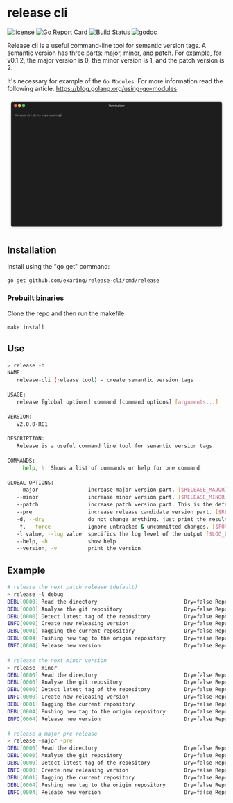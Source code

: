 # release cli
[![license](https://img.shields.io/badge/license-apache-red.svg?style=flat)](https://raw.githubusercontent.com/github.com/exaring/release-cli/blob/master/LICENSE) 
[![Go Report Card](https://goreportcard.com/badge/github.com/exaring/release-cli)](https://goreportcard.com/report/github.com/exaring/release-cli)
[![Build Status](https://travis-ci.org/exaring/release-cli.svg?branch=master)](https://travis-ci.org/exaring/release-cli)
[![godoc](http://img.shields.io/badge/godoc-reference-blue.svg?style=flat)](https://godoc.org/github.com/exaring/release-cli) 

Release cli is a useful command-line tool for semantic version tags. A semantic version has three parts: major, minor, and patch. For example, 
for v0.1.2, the major version is 0, the minor version is 1, and the patch version is 2. 

It's necessary for example of the `Go Modules`. For more information read the following article. https://blog.golang.org/using-go-modules

<p align="center"><img src="/release_cli.gif?raw=true"/></p>

## Installation 

Install using the "go get" command:

`go get github.com/exaring/release-cli/cmd/release`

### Prebuilt binaries
Clone the repo and then run the makefile

`make install`

## Use
```bash
> release -h
NAME:
   release-cli (release tool) - create semantic version tags

USAGE:
   release [global options] command [command options] [arguments...]

VERSION:
   v2.0.0-RC1

DESCRIPTION:
   Release is a useful command line tool for semantic version tags

COMMANDS:
     help, h  Shows a list of commands or help for one command

GLOBAL OPTIONS:
   --major                increase major version part. [$RELEASE_MAJOR]
   --minor                increase minor version part. [$RELEASE_MINOR]
   --patch                increase patch version part. This is the default increased part. [$RELEASE_PATCH]
   --pre                  increase release candidate version part. [$RELEASE_PRE]
   -d, --dry              do not change anything. just print the result. [$DRY_RUN]
   -f, --force            ignore untracked & uncommitted changes. [$FORCE]
   -l value, --log value  specifics the log level of the output [$LOG_LEVEL]
   --help, -h             show help
   --version, -v          print the version
```

## Example
```bash
# release the next patch release (default)
> release -l debug
DEBU[0000] Read the directory                            Dry=false Repository=/tmp/dirty-repo
DEBU[0000] Analyse the git repository                    Dry=false Repository=/tmp/dirty-repo
DEBU[0000] Detect latest tag of the repository           Dry=false Repository=/tmp/dirty-repo Tag=v4.2.1 repository=/tmp/dirty-repo
INFO[0000] Create new releasing version                  Dry=false Repository=/tmp/dirty-repo Tag=v4.2.2
DEBU[0001] Tagging the current repository                Dry=false Repository=/tmp/dirty-repo Version=v4.2.2
DEBU[0004] Pushing new tag to the origin repository      Dry=false Repository=/tmp/dirty-repo Version=v4.2.2
INFO[0004] Release new version                           Dry=false Repository=/tmp/dirty-repo Version=v4.2.2

# release the next minor version
> release -minor
DEBU[0000] Read the directory                            Dry=false Repository=/tmp/dirty-repo
DEBU[0000] Analyse the git repository                    Dry=false Repository=/tmp/dirty-repo
DEBU[0000] Detect latest tag of the repository           Dry=false Repository=/tmp/dirty-repo Tag=v4.2.2 repository=/tmp/dirty-repo
INFO[0000] Create new releasing version                  Dry=false Repository=/tmp/dirty-repo Tag=v4.3.0
DEBU[0001] Tagging the current repository                Dry=false Repository=/tmp/dirty-repo Version=v4.3.0
DEBU[0004] Pushing new tag to the origin repository      Dry=false Repository=/tmp/dirty-repo Version=v4.3.0
INFO[0004] Release new version                           Dry=false Repository=/tmp/dirty-repo Version=v4.3.0

# release a major pre-release
> release -major -pre
DEBU[0000] Read the directory                            Dry=false Repository=/tmp/dirty-repo
DEBU[0000] Analyse the git repository                    Dry=false Repository=/tmp/dirty-repo
DEBU[0000] Detect latest tag of the repository           Dry=false Repository=/tmp/dirty-repo Tag=v4.2.1 repository=/tmp/dirty-repo
INFO[0000] Create new releasing version                  Dry=false Repository=/tmp/dirty-repo Tag=v5.0.0-RC1
DEBU[0001] Tagging the current repository                Dry=false Repository=/tmp/dirty-repo Version=v5.0.0-RC1
DEBU[0004] Pushing new tag to the origin repository      Dry=false Repository=/tmp/dirty-repo Version=v5.0.0-RC1
INFO[0004] Release new version                           Dry=false Repository=/tmp/dirty-repo Version=v5.0.0-RC1
```
